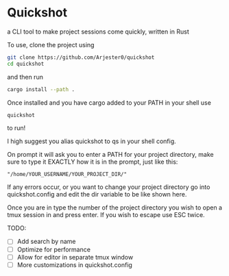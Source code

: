 # Quickshot 
a CLI tool to make project sessions come quickly, written in Rust  

To use, clone the project using 
```bash
git clone https://github.com/Arjester0/quickshot
cd quickshot
```
and then run 
```bash
cargo install --path .
```
Once installed and you have cargo added to your PATH in your shell use
``` bash
quickshot
```
to run! 

I high suggest you alias quickshot to qs in your shell config. 

On prompt it will ask you to enter a PATH for your project directory, make sure to type it EXACTLY how it is 
in the prompt, just like this:
```
"/home/YOUR_USERNAME/YOUR_PROJECT_DIR/"
```
 If any errors occur, or you want to change your
project directory go into quickshot.config and edit the dir variable to be like shown here.

Once you are in type the number of the project directory you wish to open a tmux session in and press enter. 
If you wish to escape use ESC twice. 

TODO: 
- [ ] Add search by name
- [ ] Optimize for performance
- [ ] Allow for editor in separate tmux window 
- [ ] More customizations in quickshot.config 
